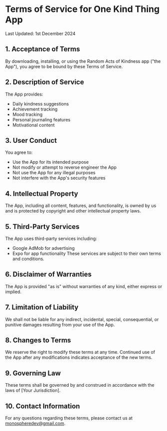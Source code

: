 # Terms of Service for One Kind Thing App

Last Updated: 1st December 2024

## 1. Acceptance of Terms
By downloading, installing, or using the Random Acts of Kindness app ("the App"), you agree to be bound by these Terms of Service.

## 2. Description of Service
The App provides:
- Daily kindness suggestions
- Achievement tracking
- Mood tracking
- Personal journaling features
- Motivational content

## 3. User Conduct
You agree to:
- Use the App for its intended purpose
- Not modify or attempt to reverse engineer the App
- Not use the App for any illegal purposes
- Not interfere with the App's security features

## 4. Intellectual Property
The App, including all content, features, and functionality, is owned by us and is protected by copyright and other intellectual property laws.

## 5. Third-Party Services
The App uses third-party services including:
- Google AdMob for advertising
- Expo for app functionality
These services are subject to their own terms and conditions.

## 6. Disclaimer of Warranties
The App is provided "as is" without warranties of any kind, either express or implied.

## 7. Limitation of Liability
We shall not be liable for any indirect, incidental, special, consequential, or punitive damages resulting from your use of the App.

## 8. Changes to Terms
We reserve the right to modify these terms at any time. Continued use of the App after any modifications indicates acceptance of the new terms.

## 9. Governing Law
These terms shall be governed by and construed in accordance with the laws of [Your Jurisdiction].

## 10. Contact Information
For any questions regarding these terms, please contact us at monospheredev@gmail.com.
